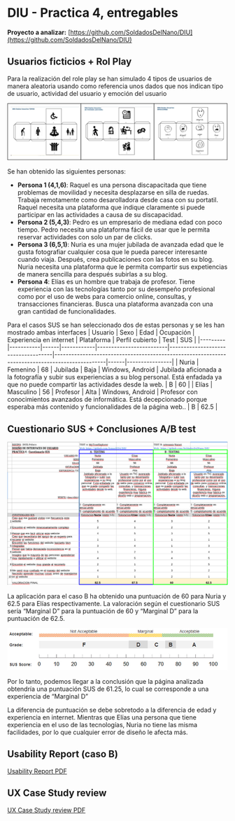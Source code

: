 # DIU - Practica 4, entregables

**Proyecto a analizar:** [https://github.com/SoldadosDelNano/DIU](https://github.com/SoldadosDelNano/DIU)
## Usuarios ficticios + Rol Play

Para la realización del role play se han simulado 4 tipos de usuarios de manera aleatoria usando como referencia unos dados que nos indican tipo de usuario, actividad del usuario y emoción del usuario

![Dados](img/dados.png)

Se han obtenido las siguientes personas:
- **Persona 1 (4,1,6)**: Raquel es una persona discapacitada que tiene problemas de movilidad y necesita desplazarse en silla de ruedas. Trabaja remotamente como desarolladora desde casa con su portatil. Raquel necesita una plataforma que indique claramente si puede participar en las actividades a causa de su discapacidad. 
- **Persona 2 (5,4,3)**: Pedro es un empresario de mediana edad con poco tiempo. Pedro necesita una plataforma fácil de usar que le permita reservar actividades con solo un par de clicks.
- **Persona 3 (6,5,1)**: Nuria es una mujer jubilada de avanzada edad que le gusta fotografiar cualquier cosa que le pueda parecer interesante cuando viaja. Después, crea publicaciones con las fotos en su blog. Nuria necesita una plataforma que le permita compartir sus expetiencias de manera sencilla para después subirlas a su blog.
- **Persona 4**: Elías es un hombre que trabaja de profesor. Tiene experiencia con las tecnologías tanto por su desempeño profesional como por el uso de webs para comercio online, consultas, y transacciones financieras. Busca una plataforma avanzada con una gran cantidad de funcionalidades.

Para el casos SUS se han seleccionado dos de estas personas y se les han mostrado ambas interfaces
| Usuario  | Sexo    | Edad | Ocupación  | Experiencia en internet | Plataforma                         | Perfil cubierto                                                                                | Test | SUS |
|---------|-----------|------|------------|-------------------------|------------------------------------|------------------------------------------------------------------------------------------------|------|----------------|
| Nuria | Femenino | 68   | Jubilada | Baja                    | Windows, Android                   | Jubilada aficionada a la fotografía y subir sus experiencias a su blog personal. Está enfadada ya que no puede compartir las actividades desde la web. | B    |       60         |
| Elías | Masculino  | 56   | Profesor | Alta                    | Windows, Android                      | Profesor con conocimientos avanzados de informática. Está decepcionado porque esperaba más contenido y funcionalidades de la página web.. | B    |      62.5          |

## Cuestionario SUS + Conclusiones A/B test

![Cuestionario](img/cuestionario.png)

La aplicación para el caso B ha obtenido una puntuación de 60 para Nuria y 62.5 para Elías
respectivamente. La valoración según el cuestionario SUS sería “Marginal D” para la puntuación
de 60 y “Marginal D” para la puntuación de 62.5.

![Cuestionario](img/SUS.png)

Por lo tanto, podemos llegar a la conclusión que la página analizada obtendría una
puntuación SUS de 61.25, lo cual se corresponde a una experiencia de “Marginal D”

La diferencia de puntuación se debe sobretodo a la diferencia de edad y experiencia en
internet. Mientras que Elías una persona que tiene experiencia en el uso de las tecnologías,
Nuria no tiene las misma facilidades, por lo que cualquier error de diseño le afecta más.

## Usability Report (caso B)

[Usability Report PDF](P4_UsabReport_DIU3_SoldadosDelNano_doneby_DIU2_Polaco.pdf)

## UX Case Study review

[UX Case Study review PDF](UXCaseStudy-review-DIU3.SoldadosDelNano.pdf)

